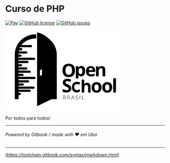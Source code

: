 # Curso de PHP

[![Pay](https://img.shields.io/badge/%24-free-%23a10000.svg)](#)
[![GitHub license](https://img.shields.io/badge/license-MIT-blue.svg)](https://github.com/openschoolbr/curso-php/blob/master/LICENSE.md)
[![GitHub issues](https://img.shields.io/github/issues/phpzm/php-like-a-boss.svg)](https://github.com/openschoolbr/curso-php/issues)

![Readme Art](assets/logo.png)

Por todos para todos!

----

###### Powered by Gitbook / made with ♥ em Ubá

----
(https://toolchain.gitbook.com/syntax/markdown.html)
